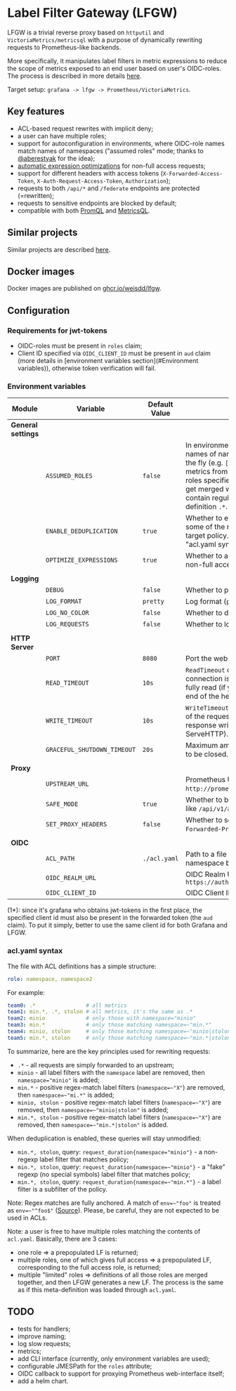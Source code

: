 # Label Filter Gateway (LFGW)

LFGW is a trivial reverse proxy based on `httputil` and `VictoriaMetrics/metricsql` with a purpose of dynamically rewriting requests to Prometheus-like backends.

More specifically, it manipulates label filters in metric expressions to reduce the scope of metrics exposed to an end user based on user's OIDC-roles. The process is described in more details [here](docs/filtering.md).

Target setup: `grafana -> lfgw -> Prometheus/VictoriaMetrics`.

## Key features

* ACL-based request rewrites with implicit deny;
* a user can have multiple roles;
* support for autoconfiguration in environments, where OIDC-role names match names of namespaces ("assumed roles" mode; thanks to [@aberestyak](https://github.com/aberestyak/) for the idea);
* [automatic expression optimizations](https://pkg.go.dev/github.com/VictoriaMetrics/metricsql#Optimize) for non-full access requests;
* support for different headers with access tokens (`X-Forwarded-Access-Token`, `X-Auth-Request-Access-Token`, `Authorization`);
* requests to both `/api/*` and `/federate` endpoints are protected (=rewritten);
* requests to sensitive endpoints are blocked by default;
* compatible with both [PromQL](https://prometheus.io/docs/prometheus/latest/querying/basics/) and [MetricsQL](https://github.com/VictoriaMetrics/VictoriaMetrics/wiki/MetricsQL).

## Similar projects

Similar projects are described [here](docs/similar-projects.md).

## Docker images

Docker images are published on [ghcr.io/weisdd/lfgw](https://github.com/weisdd/lfgw/pkgs/container/lfgw).

## Configuration

### Requirements for jwt-tokens

* OIDC-roles must be present in `roles` claim;
* Client ID specified via `OIDC_CLIENT_ID` must be present in `aud` claim (more details in [environment variables section](#Environment variables)), otherwise token verification will fail.

### Environment variables

| Module               | Variable                    | Default Value | Description                                                  |
| -------------------- | --------------------------- | ------------- | ------------------------------------------------------------ |
| **General settings** |                             |               |                                                              |
|                      | `ASSUMED_ROLES`             | `false`       | In environments, where OIDC-role names match names of namespaces, ACLs can be constructed on the fly (e.g. `["role1", "role2"]` will give access to metrics from namespaces `role1` and `role2`). The roles specified in `acl.yaml` are still considered and get merged with assumed roles. Role names may contain regular expressions, including the admin definition `.*`. |
|                      | `ENABLE_DEDUPLICATION`      | `true`        | Whether to enable deduplication, which leaves some of the requests unmodified if they match the target policy. Examples can be found in the "acl.yaml syntax" section. |
|                      | `OPTIMIZE_EXPRESSIONS`      | `true`        | Whether to automatically optimize expressions for non-full access requests. [More details](https://pkg.go.dev/github.com/VictoriaMetrics/metricsql#Optimize) |
|                      |                             |               |                                                              |
| **Logging**          |                             |               |                                                              |
|                      | `DEBUG`                     | `false`       | Whether to print out debug log messages.                     |
|                      | `LOG_FORMAT`                | `pretty`      | Log format (`pretty`, `json`)                                |
|                      | `LOG_NO_COLOR`              | `false`       | Whether to disable colors for `pretty` format                |
|                      | `LOG_REQUESTS`              | `false`       | Whether to log HTTP requests                                 |
|                      |                             |               |                                                              |
| **HTTP Server**      |                             |               |                                                              |
|                      | `PORT`                      | `8080`        | Port the web server will listen on.                          |
|                      | `READ_TIMEOUT`              | `10s`         | `ReadTimeout` covers the time from when the connection is accepted to when the request body is fully read (if you do read the body, otherwise to the end of the headers). [More details](https://blog.cloudflare.com/the-complete-guide-to-golang-net-http-timeouts/) |
|                      | `WRITE_TIMEOUT`             | `10s`         | `WriteTimeout` normally covers the time from the end of the request header read to the end of the response write (a.k.a. the lifetime of the ServeHTTP). [More details](https://blog.cloudflare.com/the-complete-guide-to-golang-net-http-timeouts/) |
|                      | `GRACEFUL_SHUTDOWN_TIMEOUT` | `20s`         | Maximum amount of time to wait for all connections to be closed. [More details](https://pkg.go.dev/net/http#Server.Shutdown) |
|                      |                             |               |                                                              |
| **Proxy**            |                             |               |                                                              |
|                      | `UPSTREAM_URL`              |               | Prometheus URL, e.g. `http://prometheus.microk8s.localhost`. |
|                      | `SAFE_MODE`                 | `true`        | Whether to block requests to sensitive endpoints like `/api/v1/admin/tsdb`, `/api/v1/insert`. |
|                      | `SET_PROXY_HEADERS`         | `false`       | Whether to set proxy headers (`X-Forwarded-For`, `X-Forwarded-Proto`, `X-Forwarded-Host`). |
|                      |                             |               |                                                              |
| **OIDC**             |                             |               |                                                              |
|                      | `ACL_PATH`                  | `./acl.yaml`  | Path to a file with ACL definitions (OIDC role to namespace bindings). |
|                      | `OIDC_REALM_URL`            |               | OIDC Realm URL, e.g. `https://auth.microk8s.localhost/auth/realms/cicd` |
|                      | `OIDC_CLIENT_ID`            |               | OIDC Client ID (1*)                                          |

(1*): since it's grafana who obtains jwt-tokens in the first place, the specified client id must also be present in the forwarded token (the `aud` claim). To put it simply, better to use the same client id for both Grafana and LFGW.

### acl.yaml syntax

The file with ACL definitions has a simple structure:

```yaml
role: namespace, namespace2
```

For example:

```yaml
team0: .*                # all metrics
team1: min.*, .*, stolon # all metrics, it's the same as .*
team2: minio             # only those with namespace="minio"
team3: min.*             # only those matching namespace=~"min.*"
team4: minio, stolon     # only those matching namespace=~"minio|stolon"
team5: min.*, stolon     # only those matching namespace=~"min.*|stolon"
```

To summarize, here are the key principles used for rewriting requests:

* `.*` - all requests are simply forwarded to an upstream;
* `minio` - all label filters with the `namespace` label are removed, then `namespace="minio"` is added;
* `min.*` -  positive regex-match label filters (`namespace=~"X"`) are removed, then `namespace=~"mi.*"` is added;
* `minio, stolon` - positive regex-match label filters (`namespace=~"X"`) are removed, then `namespace=~"minio|stolon"` is added;
* `min.*, stolon` - positive regex-match label filters (`namespace=~"X"`) are removed, then `namespace=~"min.*|stolon"` is added.

When deduplication is enabled, these queries will stay unmodified:

* `min.*, stolon`, query: `request_duration{namespace="minio"}` - a non-regexp label filter that matches policy;
* `min.*, stolon`, query: `request_duration{namespace=~"minio"}` - a "fake" regexp (no special symbols) label filter that matches policy;
* `min.*, stolon`, query: `request_duration{namespace=~"min.*"}` - a label filter is a subfilter of the policy.

Note: Regex matches are fully anchored. A match of `env=~"foo"` is treated as `env=~"^foo$"` ([Source](https://prometheus.io/docs/prometheus/latest/querying/basics/)). Please, be careful, they are not expected to be used in ACLs.

Note: a user is free to have multiple roles matching the contents of `acl.yaml`. Basically, there are 3 cases:

* one role
  => a prepopulated LF is returned;
* multiple roles, one of which gives full access
  => a prepopulated LF, corresponding to the full access role, is returned;
* multiple "limited" roles
  => definitions of all those roles are merged together, and then LFGW generates a new LF. The process is the same as if this meta-definition was loaded through `acl.yaml`.

## TODO

* tests for handlers;
* improve naming;
* log slow requests;
* metrics;
* add CLI interface (currently, only environment variables are used);
* configurable JMESPath for the `roles` attribute;
* OIDC callback to support for proxying Prometheus web-interface itself;
* add a helm chart.
